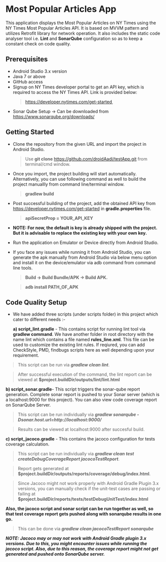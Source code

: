 # Most Popular Articles App
This application displays the Most Popular Articles on NY Times using the NY Times Most Popular Articles API.
It is based on MVVM pattern and utilizes Retrofit library for network operation. It also includes the static code analyser tool i.e. **Lint** and **SonarQube** configuration so as to keep a constant check on code quality.

## Prerequisites
- Android Studio 3.x version
- Java 7 or above
- GitHub access
- Signup on NY Times developer portal to get an API key, which is required to access the NY Times API. Link is provided below:
  > https://developer.nytimes.com/get-started,
- Sonar Qube Setup -> Can be downloaded from https://www.sonarqube.org/downloads/


## Getting Started
- Clone the repository from the given URL and import the project in Android Studio.

  > Use **git clone** https://github.com/droidAadi/testApp.git from terminal/cmd window.
  
- Once you import, the project building will start automatically. Alternatively, you can use following command as well to build the project manuallly from command line/terminal window.

  > **gradlew build**
  
- Post successful building of the project, add the obtained API key from https://developer.nytimes.com/get-started in **gradle.properties** file.

  > **apiSecretProp = YOUR_API_KEY**
  
- **NOTE: For now, the default is key is already shipped with the project. But it is advisable to replace the existing key with your own key.**
  
- Run the application on Emulator or Device directly from Android Studio.

- If you face any issues while running it from Android Studio, you can generate the apk manually from Android Studio via below menu option and install it on the device/emulator via adb command from command line tools.

  > **Build -> Build Bundle/APK -> Build APK.**
  
  > **adb install PATH_OF_APK**

## Code Quality Setup
- We have added three scripts (under scripts folder) in this project which cater to different needs :-

  **a) script_lint.gradle** - This contains script for running lint tool via **gradlew command**. We have another folder in root directory with the name lint which contains a file named **rules_line.xml**. This file can be used to customize the existing lint rules.
If reqiured, you can add CheckStyle, PMD, findbugs scripts here as well depending upon your requirement.

> This script can be run via **_gradlew clean lint_**.

> After successful execution of the command, the lint report can be viewed at **$project.buildDir/outputs/lint/lint.html**

  **b) script_sonar.gradle**- This script triggers the sonar-qube report generation. Complete sonar report is pushed to your Sonar server (which is a localhost:9000 for this project). You can also view code coverage report on SonarQube Server.
  
> This script can be run individually via **_gradlew sonarqube -Dsonar.host.url=http://localhost:9000/_** 

> Results can be viewed at localhost:9000 after succesful build.

  **c) script_jacoco.gradle** - This contains the jacoco configuration for tests coverage calculation.
  
  > This script can be run individually via **_gradlew clean test createDebugCoverageReport jacocoTestReport_**.
  
  > Report gets generated at **$project.buildDir/outputs/reports/coverage/debug/index.html**. 
  
  > Since Jacoco might not work properly with Android Gradle Plugin 3.x versions, you can manually check if the unit-test cases are passing or failing at **$project.buildDir/reports/tests/testDebugUnitTest/index.html**
  
**Also, the jacoco script and sonar script can be run together as well, so that test coverage report gets pushed along with sonarqube results in one go.**
  
  > This can be done via **_gradlew clean jacocoTestReport sonarqube_**
  
  

**_NOTE: Jacoco may or may not work with Android Gradle plugin 3.x versions. Due to this, you might encounter issues while running the jacoco script. Also, due to this reason, the coverage report might not get generated and pushed onto SonarQube server._**
